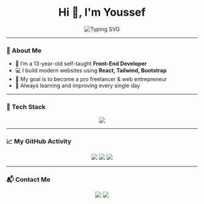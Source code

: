 <div align="center">

  <h1>Hi 👋, I'm Youssef</h1>

  <img src="https://readme-typing-svg.herokuapp.com?font=Fira+Code&size=24&pause=1000&color=00C2FF&center=true&vCenter=true&width=500&lines=Front-End+Developer;React+Lover;Learning+Every+Day+🚀" alt="Typing SVG" />

</div>

---

### 💫 About Me
- 👦 I’m a 13-year-old self-taught **Front-End Developer**
- 💻 I build modern websites using **React, Tailwind, Bootstrap**
- 🎯 My goal is to become a pro freelancer & web entrepreneur
- 🌱 Always learning and improving every single day

---

### 🚀 Tech Stack

<p align="center">
  <img src="https://skillicons.dev/icons?i=html,css,js,tailwind,bootstrap,react,git,github,vscode" />
</p>

---

### 📈 My GitHub Activity

<p align="center">
  <img src="https://github-profile-summary-cards.vercel.app/api/cards/profile-details?username=Youssef1234&theme=tokyonight" />
  <img src="https://github-profile-summary-cards.vercel.app/api/cards/repos-per-language?username=Youssef1234&theme=tokyonight" />
  <img src="https://github-profile-summary-cards.vercel.app/api/cards/most-commit-language?username=Youssef1234&theme=tokyonight" />
</p>

---

### 📬 Contact Me
<p align="center">
  <a href="mailto:youssef@email.com"><img src="https://img.shields.io/badge/Gmail-D14836?style=for-the-badge&logo=gmail&logoColor=white" /></a>
  <a href="https://t.me/yourusername"><img src="https://img.shields.io/badge/Telegram-2CA5E0?style=for-the-badge&logo=telegram&logoColor=white" /></a>
</p>
